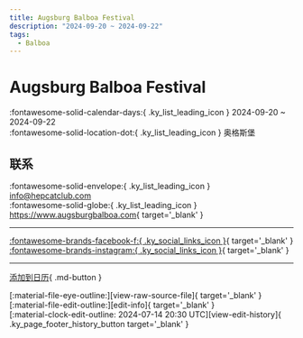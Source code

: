 ```yaml
---
title: Augsburg Balboa Festival
description: "2024-09-20 ~ 2024-09-22"
tags:
  - Balboa
---
```


# Augsburg Balboa Festival 

:fontawesome-solid-calendar-days:{ .ky_list_leading_icon } 2024-09-20 ~ 2024-09-22  
:fontawesome-solid-location-dot:{ .ky_list_leading_icon } 奥格斯堡  

## 联系

:fontawesome-solid-envelope:{ .ky_list_leading_icon } <info@hepcatclub.com>  
:fontawesome-solid-globe:{ .ky_list_leading_icon } <https://www.augsburgbalboa.com>{ target='_blank' }  

---

 [:fontawesome-brands-facebook-f:{ .ky_social_links_icon }](https://www.facebook.com/augsburgbalboa){ target='_blank' } [:fontawesome-brands-instagram:{ .ky_social_links_icon }](https://instagram.com/augsburgbalboafestival){ target='_blank' }

---

[添加到日历](https://swing.news/ics/zh-Hans/2024/de/augsburg-balboa-festival-2024.ics){ .md-button }

<div class="ky_page_footer" markdown>
<div class="ky_page_footer_trailing" markdown="span">
[:material-file-eye-outline:][view-raw-source-file]{ target='_blank' }
[:material-file-edit-outline:][edit-info]{ target='_blank' }
</div>
<div class="ky_page_footer_leading" markdown="span">
[:material-clock-edit-outline: 2024-07-14 20:30 UTC][view-edit-history]{ .ky_page_footer_history_button target='_blank' }
</div>
</div>

[view-raw-source-file]: https://github.com/swingdance/events/blob/main/2024/de/augsburg-balboa-festival-2024.json "查看原始源文件"
[edit-info]: https://github.com/swingdance/events/issues/new?assignees=&labels=update+event&projects=&template=03-update_entity.yml&title=%5B2024%2Fde%5D%20Augsburg%20Balboa%20Festival&region=de&year=2024&id=augsburg-balboa-festival-2024&name=Augsburg%20Balboa%20Festival&org_id= "编辑信息"

[view-edit-history]: https://github.com/swingdance/events/commits/main/2024/de/augsburg-balboa-festival-2024.json "查看编辑历史"
